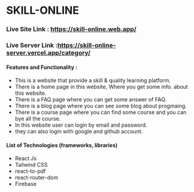 # SKILL-ONLINE #

### Live Site Link : https://skill-online.web.app/ ###

### Live Server Link :https://skill-online-server.vercel.app/category/ ###

#### Features and Functionality : ####

* This is a website that provide a skill & quality learning platform.
* There is a home page in this website, Where you get some info. about this website.
* There is a FAQ page where you can get some answer of FAQ.
* There is a blog page where you can see some blog about progmaing.
* There is a course page where you can find some course and you can bye all the course.
* In this website user can login by email and password.
* they can also login with google and github account.

#### List of Technologies (frameworks, libraries)

* React Js
* Tailwind CSS
* react-to-pdf
* react-router-dom
* Firebase